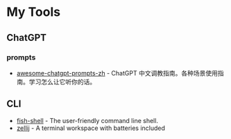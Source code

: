 # My Tools

## ChatGPT

### prompts

- [awesome-chatgpt-prompts-zh](https://github.com/PlexPt/awesome-chatgpt-prompts-zh) - ChatGPT 中文调教指南。各种场景使用指南。学习怎么让它听你的话。

## CLI

- [fish-shell](https://github.com/fish-shell/fish-shell) - The user-friendly command line shell.
- [zellij](https://github.com/zellij-org/zellij) - A terminal workspace with batteries included

